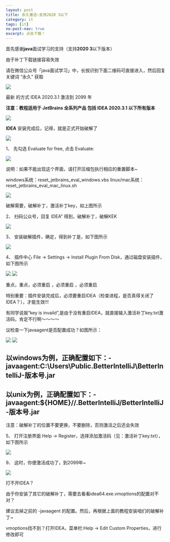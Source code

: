```yaml
---
layout: post
title: ​永久激活~支持2020 3以下
category: it
tags: [it]
no-post-nav: true
excerpt: 点击下载！
---
```



首先感谢**java**面试学习的支持（支持**2020 3**以下版本）

由于补丁下载链接容易失效

请在微信公众号「java面试学习」中，长按识别下面二维码可直接进入，然后回复关键词 “永久” 获取

![](http://favorites.ren/assets/images/2021/it/jihuo/jihuo01.jpg) 

最新 的方式 IDEA 2020.3.1 激活到 2099 年

**注意：教程适用于 JetBrains 全系列产品 包括 IDEA 2020.3.1 以下所有版本**

![](http://favorites.ren/assets/images/2021/it/jihuo/jihuo02.jpg) 

**IDEA** 安装完成后，记得，就是正式开始破解了

![](http://favorites.ren/assets/images/2021/it/jihuo/jihuo03.jpg) 

1、 先勾选 Evaluate for free, 点击 Evaluate:

![](http://favorites.ren/assets/images/2021/it/jihuo/jihuo04.jpg) 

说明：如果不能出现这个界面，请打开压缩包执行相应的重置脚本~

windows系统：reset_jetbrains_eval_windows.vbs
linux/mac系统：reset_jetbrains_eval_mac_linux.sh

![](http://favorites.ren/assets/images/2021/it/jihuo/jihuo05.jpg) 

破解需要，破解补丁，激活补丁key，如上图所示

2、 扫码公众号，回复 IDEA” 得到，破解补丁，破解KEK

![](http://favorites.ren/assets/images/2021/it/jihuo/jihuo06.jpg) 

3、 安装破解插件，确定，得到补丁是，如下图所示

![](http://favorites.ren/assets/images/2021/it/jihuo/jihuo07.jpg) 

4、 插件中心 File -> Settings -> Install Plugin From Disk，通过磁盘安装插件，如下图所示

![](http://favorites.ren/assets/images/2021/it/jihuo/jihuo08.jpg) 
![](http://favorites.ren/assets/images/2021/it/jihuo/jihuo09.jpg) 

重点，重点，必须重启 ，必须重启 ，必须重启

特别重要：插件安装完成后，必须要重启IDEA（检查进程，是否真得关闭了IDEA？），才能生效!!!

有同学说报“key is invaild”,是由于没有重启IDEA，就直接输入激活补丁key.txt激活码，肯定不行啊～～～～

议检查一下javaagent是否配置成功？如图所示：

![](http://favorites.ren/assets/images/2021/it/jihuo/jihuo10.jpg) 
![](http://favorites.ren/assets/images/2021/it/jihuo/jihuo11.jpg) 

## 以windows为例，正确配置如下：-javaagent:C:\Users\Public\.BetterIntelliJ\BetterIntelliJ-版本号.jar

## 以unix为例，正确配置如下：-javaagent:${HOME}//.BetterIntelliJ/BetterIntelliJ-版本号.jar
注意：破解补丁的位置不要更换，不要删除，否则激活之后还会失效

5、 打开注册界面 Help -> Register，选择添加激活码（见：激活补丁key.txt），如下图所示

![](http://favorites.ren/assets/images/2021/it/jihuo/jihuo12.jpg) 

9、 这时，你便激活成功了，到2099年~

![](http://favorites.ren/assets/images/2021/it/jihuo/jihuo13.jpg) 

打不开IDEA？

由于你安装了其它的破解补丁，需要去看看idea64.exe.vmoptions的配置对不对？

建议去掉之前的 -javaagent 的配置。然后，再根据上面的教程安装咱们的破解补丁~

vmoptions找不到？打开IDEA，菜单栏:Help -> Edit Custom Properties，进行修改即可